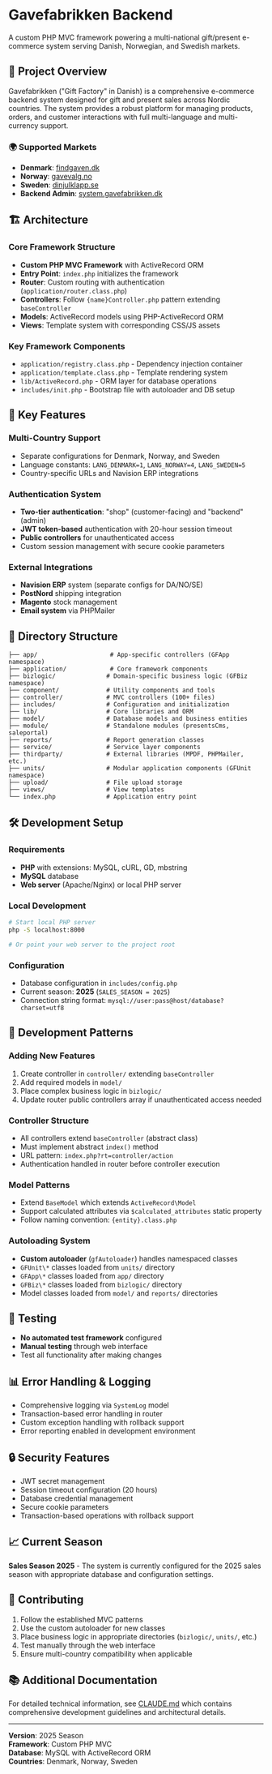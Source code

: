 # Gavefabrikken Backend

A custom PHP MVC framework powering a multi-national gift/present e-commerce system serving Danish, Norwegian, and Swedish markets.

## 🎯 Project Overview

Gavefabrikken ("Gift Factory" in Danish) is a comprehensive e-commerce backend system designed for gift and present sales across Nordic countries. The system provides a robust platform for managing products, orders, and customer interactions with full multi-language and multi-currency support.

### 🌍 Supported Markets
- **Denmark**: [findgaven.dk](https://findgaven.dk/)
- **Norway**: [gavevalg.no](https://gavevalg.no/)
- **Sweden**: [dinjulklapp.se](https://dinjulklapp.se/)
- **Backend Admin**: [system.gavefabrikken.dk](https://system.gavefabrikken.dk/gavefabrikken_backend/)

## 🏗️ Architecture

### Core Framework Structure
- **Custom PHP MVC Framework** with ActiveRecord ORM
- **Entry Point**: `index.php` initializes the framework
- **Router**: Custom routing with authentication (`application/router.class.php`)
- **Controllers**: Follow `{name}Controller.php` pattern extending `baseController`
- **Models**: ActiveRecord models using PHP-ActiveRecord ORM
- **Views**: Template system with corresponding CSS/JS assets

### Key Framework Components
- `application/registry.class.php` - Dependency injection container
- `application/template.class.php` - Template rendering system
- `lib/ActiveRecord.php` - ORM layer for database operations
- `includes/init.php` - Bootstrap file with autoloader and DB setup

## 🚀 Key Features

### Multi-Country Support
- Separate configurations for Denmark, Norway, and Sweden
- Language constants: `LANG_DENMARK=1`, `LANG_NORWAY=4`, `LANG_SWEDEN=5`
- Country-specific URLs and Navision ERP integrations

### Authentication System
- **Two-tier authentication**: "shop" (customer-facing) and "backend" (admin)
- **JWT token-based** authentication with 20-hour session timeout
- **Public controllers** for unauthenticated access
- Custom session management with secure cookie parameters

### External Integrations
- **Navision ERP** system (separate configs for DA/NO/SE)
- **PostNord** shipping integration
- **Magento** stock management
- **Email system** via PHPMailer

## 📁 Directory Structure

```
├── app/                    # App-specific controllers (GFApp namespace)
├── application/            # Core framework components
├── bizlogic/              # Domain-specific business logic (GFBiz namespace)
├── component/             # Utility components and tools
├── controller/            # MVC controllers (100+ files)
├── includes/              # Configuration and initialization
├── lib/                   # Core libraries and ORM
├── model/                 # Database models and business entities
├── module/                # Standalone modules (presentsCms, saleportal)
├── reports/               # Report generation classes
├── service/               # Service layer components
├── thirdparty/            # External libraries (MPDF, PHPMailer, etc.)
├── units/                 # Modular application components (GFUnit namespace)
├── upload/                # File upload storage
├── views/                 # View templates
└── index.php              # Application entry point
```

## 🛠️ Development Setup

### Requirements
- **PHP** with extensions: MySQL, cURL, GD, mbstring
- **MySQL** database
- **Web server** (Apache/Nginx) or local PHP server

### Local Development
```bash
# Start local PHP server
php -S localhost:8000

# Or point your web server to the project root
```

### Configuration
- Database configuration in `includes/config.php`
- Current season: **2025** (`SALES_SEASON = 2025`)
- Connection string format: `mysql://user:pass@host/database?charset=utf8`

## 🔧 Development Patterns

### Adding New Features
1. Create controller in `controller/` extending `baseController`
2. Add required models in `model/`
3. Place complex business logic in `bizlogic/`
4. Update router public controllers array if unauthenticated access needed

### Controller Structure
- All controllers extend `baseController` (abstract class)
- Must implement abstract `index()` method
- URL pattern: `index.php?rt=controller/action`
- Authentication handled in router before controller execution

### Model Patterns
- Extend `BaseModel` which extends `ActiveRecord\Model`
- Support calculated attributes via `$calculated_attributes` static property
- Follow naming convention: `{entity}.class.php`

### Autoloading System
- **Custom autoloader** (`gfAutoloader`) handles namespaced classes
- `GFUnit\*` classes loaded from `units/` directory
- `GFApp\*` classes loaded from `app/` directory
- `GFBiz\*` classes loaded from `bizlogic/` directory
- Model classes loaded from `model/` and `reports/` directories

## 🧪 Testing

- **No automated test framework** configured
- **Manual testing** through web interface
- Test all functionality after making changes

## 📊 Error Handling & Logging

- Comprehensive logging via `SystemLog` model
- Transaction-based error handling in router
- Custom exception handling with rollback support
- Error reporting enabled in development environment

## 🔒 Security Features

- JWT secret management
- Session timeout configuration (20 hours)
- Database credential management
- Secure cookie parameters
- Transaction-based operations with rollback support

## 📈 Current Season

**Sales Season 2025** - The system is currently configured for the 2025 sales season with appropriate database and configuration settings.

## 🤝 Contributing

1. Follow the established MVC patterns
2. Use the custom autoloader for new classes
3. Place business logic in appropriate directories (`bizlogic/`, `units/`, etc.)
4. Test manually through the web interface
5. Ensure multi-country compatibility when applicable

## 📚 Additional Documentation

For detailed technical information, see [CLAUDE.md](CLAUDE.md) which contains comprehensive development guidelines and architectural details.

---

**Version**: 2025 Season  
**Framework**: Custom PHP MVC  
**Database**: MySQL with ActiveRecord ORM  
**Countries**: Denmark, Norway, Sweden